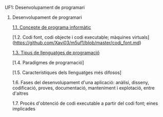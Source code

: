 UF1: Desenvolupament de programari


1. Desenvolupament de programari

   [1.1. Concepte de programa informàtic](https://github.com/Xavi03/m5uf1/blob/master/programa_informatic.md)

   [1.2. Codi font, codi objecte i codi executable; màquines virtuals] (https://github.com/Xavi03/m5uf1/blob/master/codi_font.md)

   [1.3. Tipus de llenguatges de programació](https://github.com/Xavi03/m5uf1/blob/master/tipus.md)
   
   [1.4. Paradigmes de programació]
   
   [1.5. Característiques dels llenguatges més difosos]
   
   1.6. Fases del desenvolupament d'una aplicació: anàlisi, disseny, codificació, proves, documentació, manteniment i         explotació, entre d'altres

   1.7. Procés d'obtenció de codi executable a partir del codi font; eines implicades


